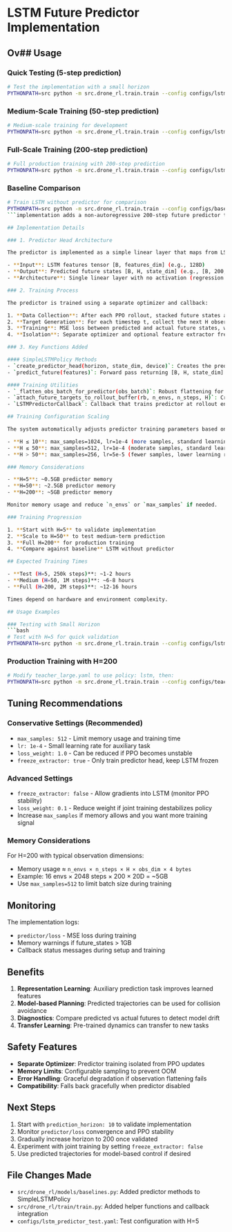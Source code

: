 # LSTM Future Predictor Implementation

## Ov## Usage

### Quick Testing (5-step prediction)
```bash
# Test the implementation with a small horizon
PYTHONPATH=src python -m src.drone_rl.train.train --config configs/lstm_predictor_test.yaml
```

### Medium-Scale Training (50-step prediction)  
```bash
# Medium-scale training for development
PYTHONPATH=src python -m src.drone_rl.train.train --config configs/lstm_predictor_medium.yaml
```

### Full-Scale Training (200-step prediction)
```bash
# Full production training with 200-step prediction
PYTHONPATH=src python -m src.drone_rl.train.train --config configs/lstm_predictor_full.yaml
```

### Baseline Comparison
```bash
# Train LSTM without predictor for comparison
PYTHONPATH=src python -m src.drone_rl.train.train --config configs/baseline_lstm.yaml
```implementation adds a non-autoregressive 200-step future predictor to the LSTM policy as an auxiliary task alongside PPO training. The predictor learns to predict the next H future states from the current LSTM features, providing benefits for representation learning and potential model-based planning.

## Implementation Details

### 1. Predictor Head Architecture

The predictor is implemented as a simple linear layer that maps from LSTM features to H×state_dim outputs:

- **Input**: LSTM features tensor [B, features_dim] (e.g., 128D)
- **Output**: Predicted future states [B, H, state_dim] (e.g., [B, 200, obs_dim])
- **Architecture**: Single linear layer with no activation (regression task)

### 2. Training Process

The predictor is trained using a separate optimizer and callback:

1. **Data Collection**: After each PPO rollout, stacked future states are computed from rollout_buffer.observations
2. **Target Generation**: For each timestep t, collect the next H observations as ground truth targets
3. **Training**: MSE loss between predicted and actual future states, with gradient clipping
4. **Isolation**: Separate optimizer and optional feature extractor freezing to avoid destabilizing PPO

### 3. Key Functions Added

#### SimpleLSTMPolicy Methods
- `create_predictor_head(horizon, state_dim, device)`: Creates the predictor linear layer
- `predict_future(features)`: Forward pass returning [B, H, state_dim] predictions

#### Training Utilities  
- `_flatten_obs_batch_for_predictor(obs_batch)`: Robust flattening for dict observations
- `attach_future_targets_to_rollout_buffer(rb, n_envs, n_steps, H)`: Creates stacked future targets
- `LSTMPredictorCallback`: Callback that trains predictor at rollout end

## Training Configuration Scaling

The system automatically adjusts predictor training parameters based on horizon:

- **H ≤ 10**: max_samples=1024, lr=1e-4 (more samples, standard learning rate)
- **H ≤ 50**: max_samples=512, lr=1e-4 (moderate samples, standard learning rate)  
- **H > 50**: max_samples=256, lr=5e-5 (fewer samples, lower learning rate for stability)

### Memory Considerations

- **H=5**: ~0.5GB predictor memory
- **H=50**: ~2.5GB predictor memory
- **H=200**: ~5GB predictor memory

Monitor memory usage and reduce `n_envs` or `max_samples` if needed.

### Training Progression

1. **Start with H=5** to validate implementation
2. **Scale to H=50** to test medium-term prediction  
3. **Full H=200** for production training
4. **Compare against baseline** LSTM without predictor

## Expected Training Times

- **Test (H=5, 250k steps)**: ~1-2 hours
- **Medium (H=50, 1M steps)**: ~6-8 hours  
- **Full (H=200, 2M steps)**: ~12-16 hours

Times depend on hardware and environment complexity.

## Usage Examples

### Testing with Small Horizon
```bash
# Test with H=5 for quick validation
PYTHONPATH=src python -m src.drone_rl.train.train --config configs/lstm_predictor_test.yaml
```

### Production Training with H=200
```bash
# Modify teacher_large.yaml to use policy: lstm, then:
PYTHONPATH=src python -m src.drone_rl.train.train --config configs/teacher_large.yaml
```

## Tuning Recommendations

### Conservative Settings (Recommended)
- `max_samples: 512` - Limit memory usage and training time
- `lr: 1e-4` - Small learning rate for auxiliary task
- `loss_weight: 1.0` - Can be reduced if PPO becomes unstable
- `freeze_extractor: true` - Only train predictor head, keep LSTM frozen

### Advanced Settings
- `freeze_extractor: false` - Allow gradients into LSTM (monitor PPO stability)
- `loss_weight: 0.1` - Reduce weight if joint training destabilizes policy
- Increase `max_samples` if memory allows and you want more training signal

### Memory Considerations

For H=200 with typical observation dimensions:
- Memory usage ≈ `n_envs × n_steps × H × obs_dim × 4 bytes`
- Example: 16 envs × 2048 steps × 200 × 20D = ~5GB
- Use `max_samples=512` to limit batch size during training

## Monitoring

The implementation logs:
- `predictor/loss` - MSE loss during training
- Memory warnings if future_states > 1GB
- Callback status messages during setup and training

## Benefits

1. **Representation Learning**: Auxiliary prediction task improves learned features
2. **Model-based Planning**: Predicted trajectories can be used for collision avoidance
3. **Diagnostics**: Compare predicted vs actual futures to detect model drift
4. **Transfer Learning**: Pre-trained dynamics can transfer to new tasks

## Safety Features

- **Separate Optimizer**: Predictor training isolated from PPO updates
- **Memory Limits**: Configurable sampling to prevent OOM
- **Error Handling**: Graceful degradation if observation flattening fails
- **Compatibility**: Falls back gracefully when predictor disabled

## Next Steps

1. Start with `prediction_horizon: 10` to validate implementation
2. Monitor `predictor/loss` convergence and PPO stability
3. Gradually increase horizon to 200 once validated
4. Experiment with joint training by setting `freeze_extractor: false`
5. Use predicted trajectories for model-based control if desired

## File Changes Made

- `src/drone_rl/models/baselines.py`: Added predictor methods to SimpleLSTMPolicy
- `src/drone_rl/train/train.py`: Added helper functions and callback integration
- `configs/lstm_predictor_test.yaml`: Test configuration with H=5
